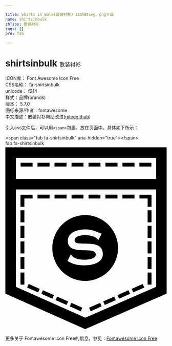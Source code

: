 ```yaml
---

title: Shirts in Bulk(散装衬衫) ICON转svg、png下载
name: shirtsinbulk
zhTips: 散装衬衫
tags: []
pre: fab

---
```


# shirtsinbulk  <small style="font-size: 60%;font-weight: 100">散装衬衫</small>


<div class="detail-page">
<p>
<span>
ICON库：
<span class="badge-secondary badge">Font Awesome Icon Free</span> 
</span>
<br/>
<span>
CSS名称：
<span class="badge-secondary badge">fa-shirtsinbulk</span> 
</span>
<br/>
<span>
unicode：
<span class="badge-secondary badge">f214</span> 
<copy-btn content='f214' btn-title=""></copy-btn>
<copy-btn :content='String.fromCodePoint(parseInt("f214", 16))' btn-title="复制U"></copy-btn>
</span><br/><span>样式：<span class="badge-light badge">品牌(brands)</span></span>
<br/>
<span>
版本：
<span class="badge-secondary badge">5.7.0</span> 
</span>
<br/>
<span>图标来源/作者：<span class="badge-light badge">fontawesome</span></span> 
<br/>
<span class="zh-detail">中文描述：<span class="badge-primary badge">散装衬衫</span><span class="help-link"><span>帮助改进</span>(<a href="https://gitee.com/liuwave/icon-helper/edit/master/json/fontawesome/brands/shirtsinbulk.json" target="_blank" rel="noopener noreferrer">gitee</a><a href="https://github.com/liuwave/icon-helper/edit/master/json/fontawesome/brands/shirtsinbulk.json" target="_blank" rel="noopener noreferrer">github</a></span>)</span><br/>
</p>
</div>
<div class="alert alert-dark">
  <i class="fab fa-shirtsinbulk fa-xs"></i>
  <i class="fab fa-shirtsinbulk fa-sm"></i>
  <i class="fab fa-shirtsinbulk fa-lg"></i>
  <i class="fab fa-shirtsinbulk fa-2x"></i>
  <i class="fab fa-shirtsinbulk fa-3x"></i>
  <i class="fab fa-shirtsinbulk fa-5x"></i>
  <i class="fab fa-shirtsinbulk fa-7x"></i>
</div>
<div>
  <p>引入css文件后，可以用<code>&lt;span&gt;</code>包裹，放在页面中。具体如下所示：    
  </p>
  <div class="alert alert-primary" style="font-size: 14px">
    &lt;span class="fab fa-shirtsinbulk" aria-hidden="true"&gt;&lt;/span&gt;
    <copy-btn content='<span class="fab fa-shirtsinbulk" aria-hidden="true"></span>'></copy-btn>
  </div>
  <div class="alert alert-secondary">
    <i class="fab fa-shirtsinbulk"
    style="font-size: 24px"
    aria-hidden="true"></i> fab fa-shirtsinbulk
    <copy-btn content="fab fa-shirtsinbulk" btn-title="复制图标名称"></copy-btn>
  </div>
</div>
<div id="svg" class="svg-wrap">
<svg xmlns="http://www.w3.org/2000/svg" viewBox="0 0 448 512"><path d="M100 410.3l30.6 13.4 4.4-9.9-30.6-13.4zm39.4 17.5l30.6 13.4 4.4-9.9-30.6-13.4zm172.1-14l4.4 9.9 30.6-13.4-4.4-9.9zM179.1 445l30.3 13.7 4.4-9.9-30.3-13.4zM60.4 392.8L91 406.2l4.4-9.6-30.6-13.7zm211.4 38.5l4.4 9.9 30.6-13.4-4.4-9.9zm-39.3 17.5l4.4 9.9 30.6-13.7-4.4-9.6zm118.4-52.2l4.4 9.6 30.6-13.4-4.4-9.9zM170 46.6h-33.5v10.5H170zm-47.2 0H89.2v10.5h33.5zm-47.3 0H42.3v10.5h33.3zm141.5 0h-33.2v10.5H217zm94.5 0H278v10.5h33.5zm47.3 0h-33.5v10.5h33.5zm-94.6 0H231v10.5h33.2zm141.5 0h-33.3v10.5h33.3zM52.8 351.1H42v33.5h10.8zm70-215.9H89.2v10.5h33.5zm-70 10.6h22.8v-10.5H42v33.5h10.8zm168.9 228.6c50.5 0 91.3-40.8 91.3-91.3 0-50.2-40.8-91.3-91.3-91.3-50.2 0-91.3 41.1-91.3 91.3 0 50.5 41.1 91.3 91.3 91.3zm-48.2-111.1c0-25.4 29.5-31.8 49.6-31.8 16.9 0 29.2 5.8 44.3 12l-8.8 16.9h-.9c-6.4-9.9-24.8-13.1-35.6-13.1-9 0-29.8 1.8-29.8 14.9 0 21.6 78.5-10.2 78.5 37.9 0 25.4-31.5 31.2-51 31.2-18.1 0-32.4-2.9-47.2-12.2l9-18.4h.9c6.1 12.2 23.6 14.9 35.9 14.9 8.7 0 32.7-1.2 32.7-14.3 0-26.1-77.6 6.3-77.6-38zM52.8 178.4H42V212h10.8zm342.4 206.2H406v-33.5h-10.8zM52.8 307.9H42v33.5h10.8zM0 3.7v406l221.7 98.6L448 409.7V3.7zm418.8 387.1L222 476.5 29.2 390.8V120.7h389.7v270.1zm0-299.3H29.2V32.9h389.7v58.6zm-366 130.1H42v33.5h10.8zm0 43.2H42v33.5h10.8zM170 135.2h-33.5v10.5H170zm225.2 163.1H406v-33.5h-10.8zm0-43.2H406v-33.5h-10.8zM217 135.2h-33.2v10.5H217zM395.2 212H406v-33.5h-10.8zm0 129.5H406V308h-10.8zm-131-206.3H231v10.5h33.2zm47.3 0H278v10.5h33.5zm83.7 33.6H406v-33.5h-33.5v10.5h22.8zm-36.4-33.6h-33.5v10.5h33.5z"/></svg>
</div>
<detail full-name='fa-shirtsinbulk'></detail>
    
<div><p>更多关于  Fontawesome Icon Free的信息，参见：<a target="_blank" href="https://iconhelper.cn/fontawesome.html">Fontawesome Icon Free</a>
</p></div>
